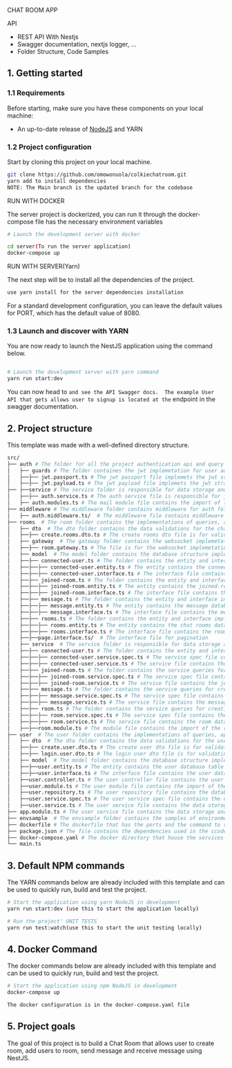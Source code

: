 CHAT ROOM APP


API

- REST API With Nestjs
- Swagger documentation, nextjs logger, ...
- Folder Structure, Code Samples

## 1. Getting started

### 1.1 Requirements

Before starting, make sure you have these components on your local machine:

- An up-to-date release of [NodeJS](https://nodejs.org/) and YARN

### 1.2 Project configuration

Start by cloning this project on your local machine.

``` sh
git clone https://github.com/omowonuola/colkiechatroom.git
yarn add to install dependencies
NOTE: The Main branch is the updated branch for the codebase

```
RUN WITH DOCKER

The server project is dockerized, you can run it through the docker-compose file has the necessary environment variables
```sh
# Launch the development server with docker

cd server(To run the server application)
docker-compose up
```
RUN WITH SERVER(Yarn)

The next step will be to install all the dependencies of the project.

```sh
use yarn install for the server dependencies installation
```

For a standard development configuration, you can leave the default values for PORT, which has the default value of 8080.

### 1.3 Launch and discover with YARN

You are now ready to launch the NestJS application using the command below.

```sh

# Launch the development server with yarn command
yarn run start:dev
```

You can now head to `` and see the API Swagger docs. 
The example User API that gets allows user to signup is located at the `` endpoint in the swagger documentation.

## 2. Project structure

This template was made with a well-defined directory structure.

```sh
src/
├── auth # The folder for all the project authentication api and query
│   ├── guards # The folder containes the jwt implemetation for user authorization
│   ├──├── jwt.passport.ts # The jwt passport file implemets the jwt strategy class for jwt validation
│   ├──├── jwt.payload.ts # The jwt payload file implemets the jwt strategy interface
├── ├──service # The service folder is responsible for data storage and retrieval.
│   ├──├── auth.service.ts # The auth service file is responsible for jwt signing and hash password queries.
│   ├── auth.modules.ts # The mail module file contains the import of the AuthService
├── middleware # The middleware folder contains middleware for auth folder
│   ├── auth.middleware.ts/  # The middleware file contains middleware for auth folder
├── rooms  # The room folder contains the implementations of queries, api for the chat room
│   ├── dto  # The dto folder contains the data validations for the chat room apis
│   ├──├── create.rooms.dto.ts # The create rooms dto file is for validating necessary data for creating a chat room
│   ├── gateway  # The gateway folder contains the websocket implemetations for creating the chat room
│   ├──├── room.gateway.ts # The file is for the websocket implemetations for creating the chat room, adding user, sending messages
│   ├── model  # The model folder contains the database structure implemetations for the chat room
│   ├──├── connected-user.ts # The folder contains the entity and interface implemetations for creating the connected user in a room
│   ├──├──├── connected-user.entity.ts # The entity contains the connected-user database table structure.
│   ├──├──├── connected-user.interface.ts # The interface file contains the connected-user database table data.
│   ├──├── joined-room.ts # The folder contains the entity and interface implemetations for creating the joined-room 
│   ├──├──├── joined-room.entity.ts # The entity contains the joined-room database table structure.
│   ├──├──├── joined-room.interface.ts # The interface file contains the joined-room database table data.
│   ├──├── message.ts # The folder contains the entity and interface implemetations for creating a message 
│   ├──├──├── message.entity.ts # The entity contains the message database table structure.
│   ├──├──├── message.interface.ts # The interface file contains the message database table data.
│   ├──├── rooms.ts # The folder contains the entity and interface implemetations for creating a chat room 
│   ├──├──├── rooms.entity.ts # The entity contains the chat rooms database table structure.
│   ├──├──├── rooms.interface.ts # The interface file contains the rooms database table data.
│   ├──├──page.interface.ts/  # The interface file for pagination
│   ├── service  # The service folder is responsible for data storage and retrieval for the room.
│   ├──├── connected-user.ts # The folder contains the entity and interface implemetations for creating the connected user in a room
│   ├──├──├── connected-user.service.spec.ts # The service spec file contains the unit test for the connected-user apis.
│   ├──├──├── connected-user.service.ts # The service file contains the connected-user data storage and retrieval queries.
│   ├──├── joined-room.ts # The folder contains the service queries for creating the joined-room apis
│   ├──├──├── joined-room.service.spec.ts # The service spec file contains the unit test for the joined-room apis.
│   ├──├──├── joined-room.service.ts # The service file contains the joined-room data storage and retrieval queries.
│   ├──├── message.ts # The folder contains the service queries for creating the message apis
│   ├──├──├── message.service.spec.ts # The service spec file contains the unit test for the message apis.
│   ├──├──├── message.service.ts # The service file contains the message data storage and retrieval queries.
│   ├──├── room.ts # The folder contains the service queries for creating the room apis
│   ├──├──├── room.service.spec.ts # The service spec file contains the unit test for the room apis.
│   ├──├──├── room.service.ts # The service file contains the room data storage and retrieval queries.
│   ├──├──room.module.ts # The module file contains the import of the room services
├── user  # The user folder contains the implementations of queries, api for the user access
│   ├── dto  # The dto folder contains the data validations for the user apis
│   ├──├── create.user.dto.ts # The create user dto file is for validating necessary data for creating a user
│   ├──├── login.user.dto.ts # The login user dto file is for validating necessary data for a user to login
│   ├── model  # The model folder contains the database structure implemetations for the chat room
│   ├──├──user.entity.ts # The entity contains the user database table structure.
│   ├──├──user.interface.ts # The interface file contains the user database table data.
│   ├──user.controller.ts # The user controller file contains the user routes for the apis.
│   ├──user.module.ts # The user module file contains the import of the user services and controller
│   ├──user.repository.ts # The user repository file contains the database queries for users
│   ├──user.service.spec.ts # The user service spec file contains the unit test for user service apis
│   ├──user.service.ts # The user service file contains the data storage and retrieval queries for users
├── app.module.ts # The user service file contains the data storage and retrieval queries for users
├── envsample  # The envsample folder contains the samples of environment variables used in the codebase
├── dockerfile # The dockerfile that has the ports and the command to run the application.
├── package.json # The file contains the dependencies used in the ccodebase.
├── docker-compose.yaml # The docker directory that house the services and the docker environmental variables.
└── main.ts
```

## 3. Default NPM commands

The YARN commands below are already included with this template and can be used to quickly run, build and test the project.

```sh
# Start the application using yarn NodeJS in development
yarn run start:dev (use this to start the application locally)

# Run the project' UNIT TESTS
yarn run test:watch(use this to start the unit testing locally)
```

## 4. Docker Command

The docker commands below are already included with this template and can be used to quickly run, build and test the project.

```sh
# Start the application using npm NodeJS in development
docker-compose up

The docker configuration is in the docker-compose.yaml file

```


## 5. Project goals

The goal of this project is to build a Chat Room that allows user to create room, add users to room, send message and receive message using NestJS.

